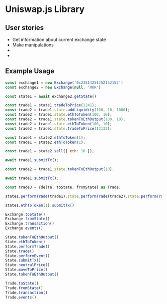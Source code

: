 # Uniswap.js Library

## User stories

- Get information about current exchange state
- Make manipulations
- 
- 

## Example Usage

```javascript
const exchange1 = new Exchange('0x23514251252152152')
const exchange2 = new Exchange(null, 'MKR')

const state1 = await exchange2.getState()

const trade1 = state1.tradeToPrice(1241);
const trade2 = trade1.state.addLiquidity(100, 10, 1000);
const trade2 = trade1.state.ethToToken(100, 10);
const trade2 = trade1.state.tokenToEthOutput(100, 10);
const trade2 = trade1.state.ethToToken(100, 10);
const trade2 = trade1.state.tradeToPrice(12132);

const trade1 = state2.ethToToken(1);
const trade1 = state2.ethToToken(1);

const trade1 = state2.sell({ eth: 10 });

await trade1.submitTx();

const trade2 = trade1.state.tokenToEthOutput(10);

await trade1.submitTx();

const trade3 = {delta, toState, fromState} as Trade;

state1.performTrade(trade1).state.performTrade(trade2).state.performTrade(trade3)

state1.ethToToken(1).submitTx()
```

```javascript
Exchange.toState()
Exchange.fromState()
Exchange.transaction()
Exchange.events()
```

```javascript
State.tokenToEthOutput()
State.ethToToken()
State.performTrade()
State.trade()
State.performEvent()
State.submitTx()
State.neutralPrice()
State.moveToPrice()
State.tokenToEthOutput()
```

```javascript
Trade.toState()
Trade.fromState()
Trade.transaction()
Trade.events()
```